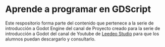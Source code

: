 # Aprende a programar en GDScript

Este respositorio forma parte del contenido que pertenece a la serie de introducción a Godot Engine del canal de Proyecto creado para la serie de introducción a Godot del canal de Youtube de [Leedeo Studio](https://www.youtube.com/watch?v=DQ-iQnl_rLE&list=PL5PTqiCIVoiXGJ7G9ILyxq-RzA8PLfVmH) para que los alumnos puedan descargarlo y consultarlo.
